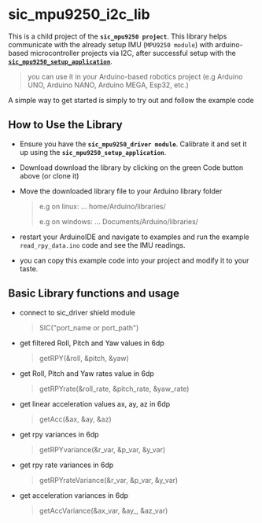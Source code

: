 # sic_mpu9250_i2c_lib
This is a child project of the **`sic_mpu9250 project`**. This library helps communicate with the already setup IMU (`MPU9250 module`) with  arduino-based microcontroller projects via I2C, after successful setup with the [**`sic_mpu9250_setup_application`**](https://github.com/samuko-things-company/sic_mpu9250_setup_application).

> you can use it in your Arduino-based robotics project (e.g Arduino UNO, Arduino NANO, Arduino MEGA, Esp32, etc.)

A simple way to get started is simply to try out and follow the example code


## How to Use the Library
- Ensure you have the **`sic_mpu9250_driver module`**. Calibrate it and set it up using the **`sic_mpu9250_setup_application`**.

- Download download the library by clicking on the green Code button above (or clone it)

- Move the downloaded library file to your Arduino library folder
  > e.g on linux: ... home/Arduino/libraries/
  >
  > e.g on windows: ... Documents/Arduino/libraries/

- restart your ArduinoIDE and navigate to examples and run the example `read_rpy_data.ino` code and see the IMU readings.

- you can copy this example code into your project and modify it to your taste.


## Basic Library functions and usage

- connect to sic_driver shield module
  > SIC("port_name or port_path")

- get filtered Roll, Pitch and Yaw values in 6dp
  > getRPY(&roll, &pitch, &yaw)

- get Roll, Pitch and Yaw rates value in 6dp
  > getRPYrate(&roll_rate, &pitch_rate, &yaw_rate)

- get linear acceleration values ax, ay, az in 6dp
  > getAcc(&ax, &ay, &az)

- get rpy variances in 6dp
  > getRPYvariance(&r_var, &p_var, &y_var)

- get rpy rate variances in 6dp
  > getRPYrateVariance(&r_var, &p_var, &y_var)

- get acceleration variances in 6dp
  > getAccVariance(&ax_var, &ay_, &az_var)
